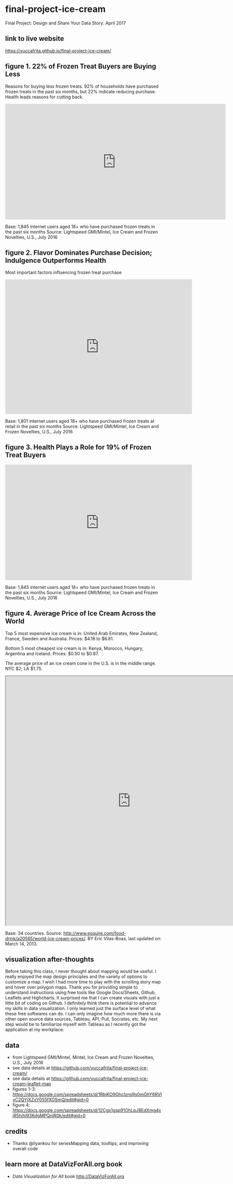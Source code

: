 # final-project-ice-cream
Final Project: Design and Share Your Data Story: April 2017

## link to live website
https://yuccafrita.github.io/final-project-ice-cream/

## figure 1.  22% of Frozen Treat Buyers are Buying Less
Reasons for buying less frozen treats.  92% of households have purchased frozen treats in the past six months, but 22% indicate reducing purchase.  Health leads reasons for cutting back.  
<iframe width="707.5" height="371" seamless frameborder="0" scrolling="no" src="https://docs.google.com/spreadsheets/d/1RbjKO9GhclznsRs0mGhY6RVIvC2QYjXZxY055fXOSmQ/pubchart?oid=1253475023&amp;format=interactive"></iframe>

Base: 1,845 internet users aged 18+ who have purchased frozen treats in the past six months
Source: Lightspeed GMI/Mintel, Ice Cream and Frozen Novelties, U.S., July 2016

## figure 2.  Flavor Dominates Purchase Decision; Indulgence Outperforms Health
Most important factors influencing frozen treat purchase
<iframe width="600" height="431.5" seamless frameborder="0" scrolling="no" src="https://docs.google.com/spreadsheets/d/1RbjKO9GhclznsRs0mGhY6RVIvC2QYjXZxY055fXOSmQ/pubchart?oid=131070730&amp;format=interactive"></iframe>

Base: 1,801 internet users aged 18+ who have purchased frozen treats at retail in the past six months
Source: Lightspeed GMI/Mintel, Ice Cream and Frozen Novelties, U.S., July 2016

## figure 3.  Health Plays a Role for 19% of Frozen Treat Buyers
<iframe width="600" height="371" seamless frameborder="0" scrolling="no" src="https://docs.google.com/spreadsheets/d/1RbjKO9GhclznsRs0mGhY6RVIvC2QYjXZxY055fXOSmQ/pubchart?oid=2059683885&amp;format=interactive"></iframe>

Base: 1,845 internet users aged 18+ who have purchased frozen treats in the past six months
Source: Lightspeed GMI/Mintel, Ice Cream and Frozen Novelties, U.S., July 2016

## figure 4.  Average Price of Ice Cream Across the World
Top 5 most expensive ice cream is in: United Arab Emirates, New Zealand, France, Sweden and Australia.  Prices: $4.18 to $6.81.

Bottom 5 most cheapest ice cream is in: Kenya, Morocco, Hungary, Argentina and Iceland. Prices: $0.50 to $0.87.

The average price of an ice cream cone in the U.S. is in the middle range. NYC $2; LA $1.75.
<iframe src="https://yuccafrita.github.io/final-project-ice-cream-leaflet-map/" width="800" height="800"></iframe>

Base: 34 countries. Source: http://www.esquire.com/food-drink/a20565/world-ice-cream-prices/. BY Eric Vilas-Boas, last updated on: March 14, 2013.

## visualization after-thoughts
Before taking this class, I never thought about mapping would be useful.  I really enjoyed the map design principles and the variety of options to customize a map.  I wish I had more time to play with the scrolling story map and hover over polygon maps.   Thank you for providing simple to understand instructions using free tools like Google Docs/Sheets, Github, Leaflets and Highcharts.  It surprised me that I can create visuals with just a little bit of coding on Github.  I definitely think there is potential to advance my skills in data visualization.  I only learned just the surface level of what these free softwares can do. I can only imagine how much more there is via other open source data sources, Tableau, API, Pull, Socratas, etc.  My next step would be to familiarize myself with Tableau as I recently got the application at my workplace. 


## data
- from Lightspeed GMI/Mintel, Mintel, Ice Cream and Frozen Novelties, U.S., July 2016
- see data details at https://github.com/yuccafrita/final-project-ice-cream/
- see data details at https://github.com/yuccafrita/final-project-ice-cream-leaflet-map
- figures 1-3: https://docs.google.com/spreadsheets/d/1RbjKO9GhclznsRs0mGhY6RVIvC2QYjXZxY055fXOSmQ/edit#gid=0
- figure 4:    https://docs.google.com/spreadsheets/d/12Cgx1gsp91OhLpJ8EdXmg4xjR5hihi93KdgMPQnlR0k/edit#gid=0

## credits
- Thanks @ilyankou for seriesMapping data, tooltips, and improving overall code

## learn more at DataVizForAll.org book
- *Data Visualization for All* book http://DataVizForAll.org
